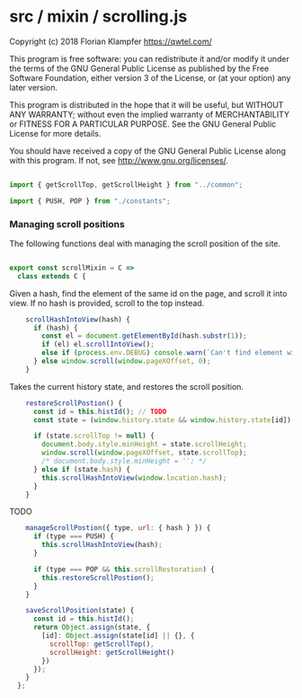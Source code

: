 # src / mixin / scrolling.js
Copyright (c) 2018 Florian Klampfer <https://qwtel.com/>

This program is free software: you can redistribute it and/or modify
it under the terms of the GNU General Public License as published by
the Free Software Foundation, either version 3 of the License, or
(at your option) any later version.

This program is distributed in the hope that it will be useful,
but WITHOUT ANY WARRANTY; without even the implied warranty of
MERCHANTABILITY or FITNESS FOR A PARTICULAR PURPOSE.  See the
GNU General Public License for more details.

You should have received a copy of the GNU General Public License
along with this program.  If not, see <http://www.gnu.org/licenses/>.


```js

import { getScrollTop, getScrollHeight } from "../common";

import { PUSH, POP } from "./constants";
```

### Managing scroll positions
The following functions deal with managing the scroll position of the site.


```js

export const scrollMixin = C =>
  class extends C {
```

Given a hash, find the element of the same id on the page, and scroll it into view.
If no hash is provided, scroll to the top instead.


```js
    scrollHashIntoView(hash) {
      if (hash) {
        const el = document.getElementById(hash.substr(1));
        if (el) el.scrollIntoView();
        else if (process.env.DEBUG) console.warn(`Can't find element with id ${hash}`);
      } else window.scroll(window.pageXOffset, 0);
    }
```

Takes the current history state, and restores the scroll position.


```js
    restoreScrollPostion() {
      const id = this.histId(); // TODO
      const state = (window.history.state && window.history.state[id]) || {};

      if (state.scrollTop != null) {
        document.body.style.minHeight = state.scrollHeight;
        window.scroll(window.pageXOffset, state.scrollTop);
        /* document.body.style.minHeight = ''; */
      } else if (state.hash) {
        this.scrollHashIntoView(window.location.hash);
      }
    }
```

TODO


```js
    manageScrollPostion({ type, url: { hash } }) {
      if (type === PUSH) {
        this.scrollHashIntoView(hash);
      }

      if (type === POP && this.scrollRestoration) {
        this.restoreScrollPostion();
      }
    }

    saveScrollPosition(state) {
      const id = this.histId();
      return Object.assign(state, {
        [id]: Object.assign(state[id] || {}, {
          scrollTop: getScrollTop(),
          scrollHeight: getScrollHeight()
        })
      });
    }
  };
```



